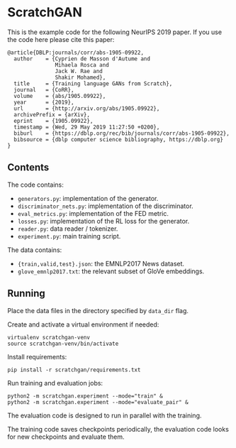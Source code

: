 # ScratchGAN

This is the example code for the following NeurIPS 2019 paper. If you use the
code here please cite this paper:

    @article{DBLP:journals/corr/abs-1905-09922,
      author    = {Cyprien de Masson d'Autume and
                   Mihaela Rosca and
                   Jack W. Rae and
                   Shakir Mohamed},
      title     = {Training language GANs from Scratch},
      journal   = {CoRR},
      volume    = {abs/1905.09922},
      year      = {2019},
      url       = {http://arxiv.org/abs/1905.09922},
      archivePrefix = {arXiv},
      eprint    = {1905.09922},
      timestamp = {Wed, 29 May 2019 11:27:50 +0200},
      biburl    = {https://dblp.org/rec/bib/journals/corr/abs-1905-09922},
      bibsource = {dblp computer science bibliography, https://dblp.org}
    }


## Contents

The code contains:

  * `generators.py`: implementation of the generator.
  * `discriminator_nets.py`: implementation of the discriminator.
  * `eval_metrics.py`: implementation of the FED metric.
  * `losses.py`: implementation of the RL loss for the generator.
  * `reader.py`: data reader / tokenizer.
  * `experiment.py`: main training script.

The data contains:

  * `{train,valid,test}.json`: the EMNLP2017 News dataset.
  * `glove_emnlp2017.txt`: the relevant subset of GloVe embeddings.

## Running

Place the data files in the directory specified by `data_dir` flag.

Create and activate a virtual environment if needed:

    virtualenv scratchgan-venv
    source scratchgan-venv/bin/activate

Install requirements:

    pip install -r scratchgan/requirements.txt

Run training and evaluation jobs:

    python2 -m scratchgan.experiment --mode="train" &
    python2 -m scratchgan.experiment --mode="evaluate_pair" &

The evaluation code is designed to run in parallel with the training.

The training code saves checkpoints periodically, the evaluation code
looks for new checkpoints and evaluate them.
